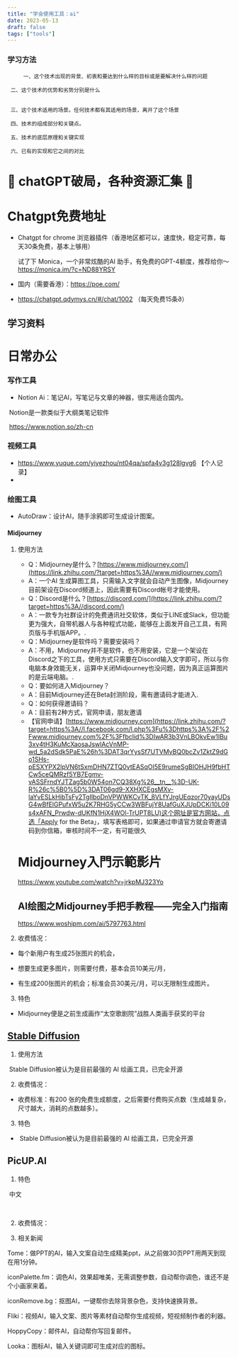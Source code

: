 ```yaml
---
title: "学会使用工具：ai"
date: 2023-05-13
draft: false
tags: ["tools"]
---
```


### 



### 学习方法

~~~
	 一、这个技术出现的背景、初衷和要达到什么样的目标或是要解决什么样的问题

 二、这个技术的优势和劣势分别是什么 


 三、这个技术适用的场景。任何技术都有其适用的场景，离开了这个场景

 四、技术的组成部分和关键点。

 五、技术的底层原理和关键实现

 六、已有的实现和它之间的对比
~~~



# 🤖 chatGPT破局，各种资源汇集  🤖

# Chatgpt免费地址

- Chatgpt for chrome 浏览器插件（香港地区都可以，速度快，稳定可靠，每天30条免费，基本上够用）

  试了下 Monica，一个非常炫酷的AI 助手，有免费的GPT-4额度，推荐给你～ https://monica.im/?c=ND88YRSY

  

- 国内（需要香港）：https://poe.com/

- https://chatgpt.qdymys.cn/#/chat/1002 （每天免费15条∂）

  

## 学习资料

# 日常办公



### 写作工具

- Notion Ai：笔记AI，写笔记与文章的神器，很实用适合国内。

​     Notion是一款类似于大纲类笔记软件

​      https://www.notion.so/zh-cn



### 视频工具

- https://www.yuque.com/yiyezhou/nt04qa/spfa4v3g128lgvg6    【个人记录】
- 



### 绘图工具



-  AutoDraw：设计AI，随手涂鸦即可生成设计图案。

#### Midjourney

1. 使用方法

   

   - Q：Midjourney是什么？[https://www.midjourney.com/](https://link.zhihu.com/?target=https%3A//www.midjourney.com/)
   - A：一个AI 生成算图工具，只需输入文字就会自动产生图像，Midjourney目前架设在Discord频道上，因此需要有Discord帐号才能使用。
   - Q：Discord是什么？[https://discord.com/](https://link.zhihu.com/?target=https%3A//discord.com/)
   - A：一款专为社群设计的免费通讯社交软体，类似于LINE或Slack，但功能更为强大，自带机器人与各种程式功能，能够在上面发开自己工具，有网页版与手机版APP。.
   - Q：Midjourney是软件吗？需要安装吗？
   - A：不用，Midjourney并不是软件，也不用安装，它是一个架设在Discord之下的工具，使用方式只需要在Discord输入文字即可，所以与你电脑本身效能无关，运算中关闭Midjourney也没问题，因为真正运算图片的是云端电脑。.
   - Q：要如何进入Midjourney？
   - A：目前Midjourney还在Beta封测阶段，需有邀请码才能进入.
   - Q：如何获得邀请码？
   - A：目前有2种方式，官网申请，朋友邀请
   - 【官网申请】[https://www.midjourney.com](https://link.zhihu.com/?target=https%3A//l.facebook.com/l.php%3Fu%3Dhttps%3A%2F%2Fwww.midjourney.com%2F%3Ffbclid%3DIwAR3b3VnLBOkvEw1IBu3xv4tH3KuMcXaosaJswlAcVnMP-wd_5a2dSdk5PaE%26h%3DAT3qrYysSf7UTVMvBQ0bcZv1ZktZ9dGo1SHs-pESXYPX2lpVN6tSxmDHN7ZTQ0vtEASqOI5E9rumeSgBIOHJH9fbHTCw5ceQMRzf5YB7Egmv-vASSFrndYJTZag5b0W54on7CQ38Xg%26__tn__%3D-UK-R%26c%5B0%5D%3DAT06gd9-XXHXCEgsMXv-laYvESLkHibTsFy2TgIlboDnVPWWKCvTK_8VLfYJrgUEqzor70yayUDsG4wBfElGPufxW5u2K7RHG5yCCw3WBFujY8UafGuXJUpDCKi10L09s4xAFN_Prwdw-dUKfN1HjX4WOl-TrUPT8LU)这个网址是官方网站，点选「Apply for the Beta」，填写表格即可，如果通过申请官方就会寄邀请码到你信箱，审核时间不一定，有可能很久

   # Midjourney入門示範影片

   https://www.youtube.com/watch?v=jrkpMJ323Yo

   

   ## AI绘图之Midjourney手把手教程——完全入门指南

   https://www.woshipm.com/ai/5797763.html

   

2. 收费情况：

- 每个新用户有生成25张图片的机会，
- 想要生成更多图片，则需要付费，基本会员10美元/月，

- 有生成200张图片的机会；标准会员30美元/月，可以无限制生成图片。

3. 特色

- Midjourney便是之前生成画作“太空歌剧院”战胜人类画手获奖的平台





## [Stable Diffusion](https://stablediffusionweb.com/)



1. 使用方法

​    Stable Diffusion被认为是目前最强的 AI 绘画工具，已完全开源



2. 收费情况：

- 收费标准：有200 张的免费生成额度，之后需要付费购买点数（生成越复杂，尺寸越大，消耗的点数越多）。

  

3. 特色

- ​    Stable Diffusion被认为是目前最强的 AI 绘画工具，已完全开源





## PicUP.AI

1. 特色

​       中文

​       

2. 收费情况：

3. 相关新闻





 Tome：做PPT的AI，输入文案自动生成精美ppt，从之前做30页PPT用两天到现在用1分钟。

 iconPalette.fm：调色AI，效果超唯美，无需调整参数，自动帮你调色，谁还不是个小画家来着。

 iconRemove.bg：抠图AI，一键帮你去除背景杂色，支持快速换背景。

 Fliki：视频AI，输入文案、图片等素材自动帮你生成视频，短视频制作者的利器。



 HoppyCopy：邮件AI，自动帮你写回复邮件。

 Looka：图标AI，输入关键词即可生成对应的图标。







